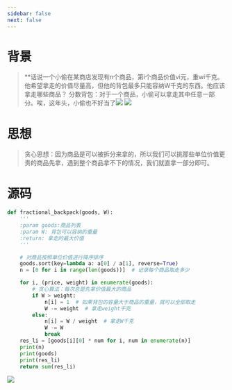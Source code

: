 ```yaml
---
sidebar: false
next: false
---
```

<BlogInfo/>

# 背景

> **话说一个小偷在某商店发现有n个商品，第i个商品价值vi元，重wi千克。他希望拿走的价值尽量高，但他的背包最多只能容纳W千克的东西。他应该拿走哪些商品？
> 分数背包：对于一个商品，小偷可以拿走其中任意一部分。唉，这年头，小偷也不好当了![](http://www.lll.plus/media/image/2024/01/18/8cd088d497350bcf893718980beebdef.8e0e2748b55811eeb3a9eb54e8a036ec.jpg)
> ![](http://www.lll.plus/media/image/2024/01/18/a1d58b463475047ddc4e6f8e2d9fcdb8.8e45f8dab55811eeb3a9eb54e8a036ec.jpg)

# 思想

> 贪心思想：因为商品是可以被拆分来拿的，所以我们可以挑那些单位价值更贵的商品先拿，遇到整个商品拿不下的情况，我们就直拿一部分即可。

# 源码

```python
def fractional_backpack(goods, W):
    '''
    :param goods:商品列表
    :param W: 背包可以容纳的重量
    :return: 拿走的最大价值
    '''

    # 对商品按照单位价值进行降序排序
    goods.sort(key=lambda a: a[0] / a[1], reverse=True)
    n = [0 for i in range(len(goods))]  # 记录每个商品取走多少

    for i, (price, weight) in enumerate(goods):
        # 贪心算法：每次总是先拿价值最大的商品
        if W > weight:
            n[i] = 1  # 如果背包的容量大于商品的重量，就可以全部取走
            W -= weight  # 拿走weight千克
        else:
            n[i] = W / weight  # 拿走W千克
            W -= W
            break
    res_li = [goods[i][0] * num for i, num in enumerate(n)]
    print(n)
    print(goods)
    print(res_li)
    return sum(res_li)
```

![](http://www.lll.plus/media/image/2022/06/29/image-20220629183352-2.png)

<ActionBox />
        
<style>#top-box {margin-top:0.5rem!important;}</style>
